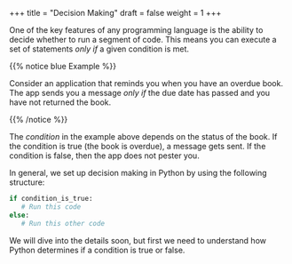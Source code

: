 +++
title = "Decision Making"
draft = false
weight = 1
+++

One of the key features of any programming language is the ability to decide
whether to run a segment of code. This means you can execute a set of
statements *only if* a given condition is met.

{{% notice blue Example %}}

Consider an application that reminds you when you have an overdue book. The
app sends you a message *only if* the due date has passed and you have not
returned the book.

{{% /notice %}}

The *condition* in the example above depends on the status of the book. If the
condition is true (the book is overdue), a message gets sent. If the condition
is false, then the app does not pester you.

In general, we set up decision making in Python by using the following
structure:

```python {linenos=table}
if condition_is_true:
   # Run this code
else:
   # Run this other code
```

We will dive into the details soon, but first we need to understand how Python
determines if a condition is true or false.